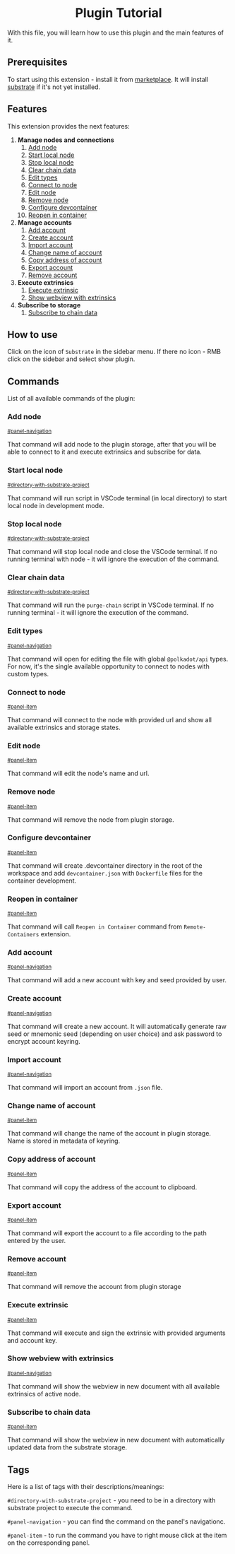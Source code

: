 <h1 align="center">Plugin Tutorial</h1>

With this file, you will learn how to use this plugin and the main features of it.

## Prerequisites

To start using this extension - install it from [marketplace](). It will install [substrate](https://www.parity.io/substrate/) if it's not yet installed.

## Features

This extension provides the next features:

1. __Manage nodes and connections__
   1. [Add node](#add-node)
   2. [Start local node](#start-local-node)
   3. [Stop local node](#stop-local-node)
   4. [Clear chain data](#clear-chain-data)
   5. [Edit types](#edit-types)
   6. [Connect to node](#connect-to-node)
   7. [Edit node](#edit-node)
   8. [Remove node](#remove-node)
   9. [Configure devcontainer](#configure-devcontainer)
   10. [Reopen in container](#reopen-in-container)
2. __Manage accounts__
   1. [Add account](#add-account)
   2. [Create account](#create-account)
   3. [Import account](#import-account)
   4. [Change name of account](#change-name-of-account)
   5. [Copy address of account](#copy-address-of-account)
   6. [Export account](#export-account)
   7. [Remove account](#remove-account)
3. __Execute extrinsics__
   1. [Execute extrinsic](#execute-extrinsic)
   2. [Show webview with extrinsics](#show-webview-with-extrinsics)
4. __Subscribe to storage__
   1. [Subscribe to chain data](#subscribe-to-chain-data)

## How to use

Click on the icon of `Substrate` in the sidebar menu. If there no icon - RMB click on the sidebar and select show plugin.

## Commands

List of all available commands of the plugin:

### Add node

<sup> [#panel-navigation](#tags)

That command will add node to the plugin storage, after that you will be able to connect to it and execute extrinsics and subscribe for data.

### Start local node

<sup> [#directory-with-substrate-project](#tags)

That command will run script in VSCode terminal (in local directory) to start local node in development mode.

### Stop local node

<sup> [#directory-with-substrate-project](#tags)

That command will stop local node and close the VSCode terminal. If no running terminal with node - it will ignore the execution of the command.

### Clear chain data

<sup> [#directory-with-substrate-project](#tags)

That command will run the `purge-chain` script in VSCode terminal. If no running terminal - it will ignore the execution of the command.

### Edit types

<sup> [#panel-navigation](#tags)

That command will open for editing the file with global `@polkadot/api` types. For now, it's the single available opportunity to connect to nodes with custom types.

### Connect to node

<sup> [#panel-item](#tags)

That command will connect to the node with provided url and show all available extrinsics and storage states.

### Edit node

<sup> [#panel-item](#tags)

That command will edit the node's name and url.

### Remove node

<sup> [#panel-item](#tags)

That command will remove the node from plugin storage.

### Configure devcontainer

<sup> [#panel-item](#tags)

That command will create .devcontainer directory in the root of the workspace and add `devcontainer.json` with `Dockerfile` files for the container development.

### Reopen in container

<sup> [#panel-item](#tags)

That command will call `Reopen in Container` command from `Remote-Containers` extension.

### Add account

<sup> [#panel-navigation](#tags)

That command will add a new account with key and seed provided by user.

### Create account

<sup> [#panel-navigation](#tags)

That command will create a new account. It will automatically generate raw seed or mnemonic seed (depending on user choice) and ask password to encrypt account keyring.

### Import account

<sup> [#panel-navigation](#tags)

That command will import an account from `.json` file.

### Change name of account

<sup> [#panel-item](#tags)

That command will change the name of the account in plugin storage. Name is stored in metadata of keyring.

### Copy address of account

<sup> [#panel-item](#tags)

That command will copy the address of the account to clipboard.

### Export account

<sup> [#panel-item](#tags)

That command will export the account to a file according to the path entered by the user.

### Remove account

<sup> [#panel-item](#tags)

That command will remove the account from plugin storage

### Execute extrinsic

<sup> [#panel-item](#tags)

That command will execute and sign the extrinsic with provided arguments and account key.

### Show webview with extrinsics

<sup> [#panel-navigation](#tags)

That command will show the webview in new document with all available extrinsics of active node.

### Subscribe to chain data

<sup> [#panel-item](#tags)

That command will show the webview in new document with automatically updated data from the substrate storage.

## Tags

Here is a list of tags with their descriptions/meanings:

`#directory-with-substrate-project` - you need to be in a directory with substrate project to execute the command.

`#panel-navigation` - you can find the command on the panel's navigationc.

`#panel-item` - to run the command you have to right mouse click at the item on the corresponding panel.

